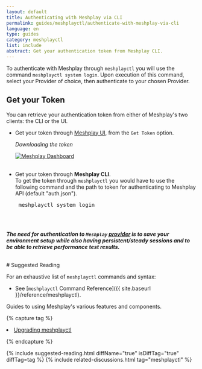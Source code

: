```yaml
---
layout: default
title: Authenticating with Meshplay via CLI
permalink: guides/meshplayctl/authenticate-with-meshplay-via-cli
language: en
type: guides
category: meshplayctl
list: include
abstract: Get your authentication token from Meshplay CLI.
---
```


To authenticate with Meshplay through `meshplayctl` you will use the command `meshplayctl system login`. Upon execution of this command, select your Provider of choice, then authenticate to your chosen Provider.

## Get your Token

You can retrieve your authentication token from either of Meshplay's two clients: the CLI or the UI.

- Get your token through [Meshplay UI](/extensibility/api#how-to-get-your-token), from the `Get Token` option.

  _Downloading the token_

  <a href="{{ site.baseurl }}/assets/img/token/MeshplayTokenUI.png"><img alt="Meshplay Dashboard" src="{{ site.baseurl }}/assets/img/token/MeshplayTokenUI.png" /></a>
  <br/>
  <br/>

- Get your token through **Meshplay CLI**.
  <br/>
  To get the token through `meshplayctl` you would have to use the following command and the path to token for authenticating to Meshplay API (default "auth.json").
  <br/>
  <pre class="codeblock-pre">
  <div class="codeblock"><div class="clipboardjs"> meshplayctl system login</div></div>
  </pre>
  <br />

**_The need for authentication to `Meshplay` [provider](https://docs.khulnasoft.com/extensibility/providers) is to save your environment setup while also having persistent/steady sessions and to be able to retrieve performance test results._**

<br/>
# Suggested Reading

For an exhaustive list of `meshplayctl` commands and syntax:

- See [`meshplayctl` Command Reference]({{ site.baseurl }}/reference/meshplayctl).

Guides to using Meshplay's various features and components.

{% capture tag %}

<li><a href="{{ site.baseurl }}/guides/upgrade#upgrading-meshplay-cli">Upgrading meshplayctl</a></li>

{% endcapture %}

{% include suggested-reading.html diffName="true" isDiffTag="true" diffTag=tag %}
{% include related-discussions.html tag="meshplayctl" %}

